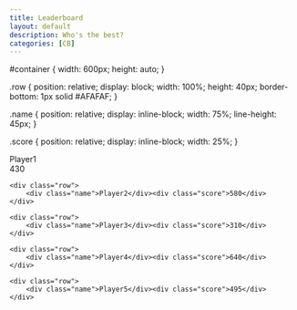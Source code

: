 ```yaml
---
title: Leaderboard
layout: default
description: Who's the best?
categories: [CB]
---
```


#container {
	width: 600px;
	height: auto;
}

.row {
	position: relative;
	display: block;
	width: 100%;
	height: 40px;
	border-bottom: 1px solid #AFAFAF;
}

.name {
	position: relative;
	display: inline-block;
	width: 75%;
	line-height: 45px;
}

.score {
	position: relative;
	display: inline-block;
	width: 25%;
}
<div id="container">
    <div class="row">
        <div class="name">Player1</div><div class="score">430</div>
    </div>
    
    <div class="row">
        <div class="name">Player2</div><div class="score">580</div>
    </div>
    
    <div class="row">
        <div class="name">Player3</div><div class="score">310</div>
    </div>
    
    <div class="row">
        <div class="name">Player4</div><div class="score">640</div>
    </div>
    
    <div class="row">
        <div class="name">Player5</div><div class="score">495</div>
    </div>
</div>